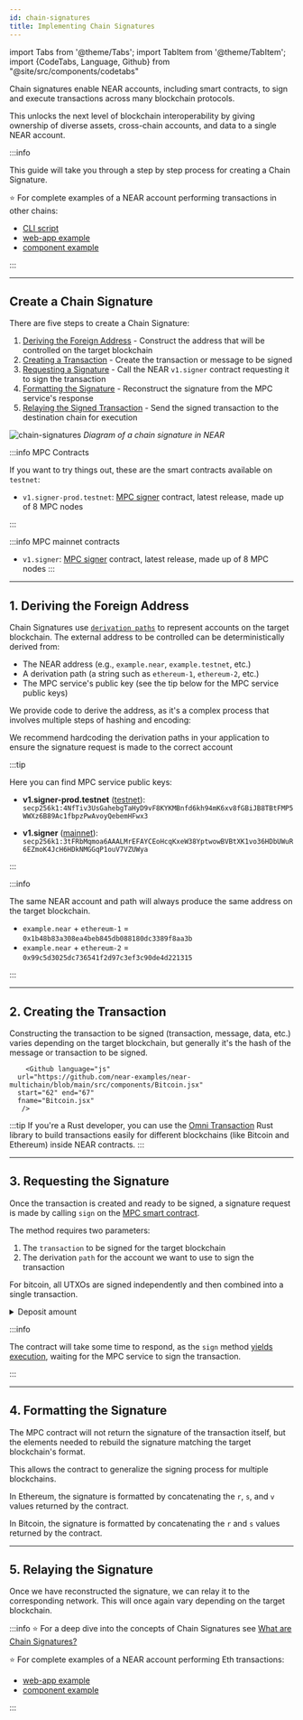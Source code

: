 ```yaml
---
id: chain-signatures
title: Implementing Chain Signatures
---
```


import Tabs from '@theme/Tabs';
import TabItem from '@theme/TabItem';
import {CodeTabs, Language, Github} from "@site/src/components/codetabs"

Chain signatures enable NEAR accounts, including smart contracts, to sign and execute transactions across many blockchain protocols.

This unlocks the next level of blockchain interoperability by giving ownership of diverse assets, cross-chain accounts, and data to a single NEAR account.

:::info

This guide will take you through a step by step process for creating a Chain Signature.

⭐️ For complete examples of a NEAR account performing transactions in other chains:

- [CLI script](https://github.com/mattlockyer/mpc-script)
- [web-app example](https://github.com/near-examples/near-multichain)
- [component example](https://test.near.social/bot.testnet/widget/chainsig-sign-eth-tx)

:::

---

## Create a Chain Signature

There are five steps to create a Chain Signature:

1. [Deriving the Foreign Address](#1-deriving-the-foreign-address) - Construct the address that will be controlled on the target blockchain
2. [Creating a Transaction](#2-creating-the-transaction) - Create the transaction or message to be signed
3. [Requesting a Signature](#3-requesting-the-signature) - Call the NEAR `v1.signer` contract requesting it to sign the transaction
4. [Formatting the Signature](#4-formatting-the-signature) - Reconstruct the signature from the MPC service's response
5. [Relaying the Signed Transaction](#5-relaying-the-signature) - Send the signed transaction to the destination chain for execution

![chain-signatures](/docs/assets/welcome-pages/chain-signatures-overview.png)
_Diagram of a chain signature in NEAR_

:::info MPC Contracts

If you want to try things out, these are the smart contracts available on `testnet`:

- `v1.signer-prod.testnet`: [MPC signer](https://github.com/near/mpc/tree/v0.2.0/contract) contract, latest release, made up of 8 MPC nodes

:::

:::info MPC mainnet contracts

- `v1.signer`: [MPC signer](https://github.com/near/mpc/tree/v0.2.0/contract) contract, latest release, made up of 8 MPC nodes
:::

---

## 1. Deriving the Foreign Address

Chain Signatures use [`derivation paths`](/concepts/abstraction/chain-signatures#derivation-paths-one-account-multiple-chains) to represent accounts on the target blockchain. The external address to be controlled can be deterministically derived from:

- The NEAR address (e.g., `example.near`, `example.testnet`, etc.)
- A derivation path (a string such as `ethereum-1`, `ethereum-2`, etc.)
- The MPC service's public key (see the tip below for the MPC service public keys)

We provide code to derive the address, as it's a complex process that involves multiple steps of hashing and encoding:

<Tabs groupId="code-tabs">
  <TabItem value="Ξ EVM">
    <Github language="js"
      url="https://github.com/near-examples/near-multichain/blob/main/src/components/EVM/EVM.jsx" start="89" end="92" />

</TabItem>

<TabItem value="₿ Bitcoin">
    <Github language="js"
      url="https://github.com/near-examples/near-multichain/blob/main/src/components/Bitcoin.jsx" start="43" end="46" />

</TabItem>

</Tabs>

We recommend hardcoding the derivation paths in your application to ensure the signature request is made to the correct account

:::tip

Here you can find MPC service public keys:

- **v1.signer-prod.testnet** ([testnet](https://testnet.nearblocks.io/address/v1.signer-prod.testnet)): `secp256k1:4NfTiv3UsGahebgTaHyD9vF8KYKMBnfd6kh94mK6xv8fGBiJB8TBtFMP5WWXz6B89Ac1fbpzPwAvoyQebemHFwx3`

- **v1.signer** ([mainnet](https://nearblocks.io/address/v1.signer)): `secp256k1:3tFRbMqmoa6AAALMrEFAYCEoHcqKxeW38YptwowBVBtXK1vo36HDbUWuR6EZmoK4JcH6HDkNMGGqP1ouV7VZUWya`

:::

:::info

The same NEAR account and path will always produce the same address on the target blockchain.

- `example.near` + `ethereum-1` = `0x1b48b83a308ea4beb845db088180dc3389f8aa3b`
- `example.near` + `ethereum-2` = `0x99c5d3025dc736541f2d97c3ef3c90de4d221315`

:::

---

## 2. Creating the Transaction

Constructing the transaction to be signed (transaction, message, data, etc.) varies depending on the target blockchain, but generally it's the hash of the message or transaction to be signed.


<CodeTabs>

  <Language value="Ξ EVM" language="js">
  <!-- In Ethereum, constructing the transaction is simple since you only need to specify the address of the receiver, and any necessary data for the transaction. -->
      <Github language="js"
      url="https://github.com/near-examples/near-multichain/blob/main/src/components/EVM/FunctionCall.jsx"
      start="30" end="39" 
      fname="FunctionCall.jsx"/>
       <Github language="js"
      url="https://github.com/near-examples/near-multichain/blob/main/src/components/EVM/Transfer.jsx"
      start="16" end="23"
      fname="Transfer.jsx" />
  </Language>
 
      
 <Language value="₿ Bitcoin" language="js">

<!-- In bitcoin, you construct a new transaction by using all the Unspent Transaction Outputs (UTXOs) of the account as input, and then specify the output address and amount you want to send. -->
        <Github language="js"
      url="https://github.com/near-examples/near-multichain/blob/main/src/components/Bitcoin.jsx"
      start="62" end="67"
      fname="Bitcoin.jsx"
       />
  </Language>
</CodeTabs>

:::tip
If you're a Rust developer, you can use the [Omni Transaction](https://github.com/near/omni-transaction-rs) Rust library to build transactions easily for different blockchains (like Bitcoin and Ethereum) inside NEAR contracts.
:::

---

## 3. Requesting the Signature

Once the transaction is created and ready to be signed, a signature request is made by calling `sign` on the [MPC smart contract](https://github.com/near/mpc-recovery/blob/f31e39f710f2fb76706e7bb638a13cf1fa1dbf26/contract/src/lib.rs#L298).

The method requires two parameters:

  1. The `transaction` to be signed for the target blockchain
  2. The derivation `path` for the account we want to use to sign the transaction

<Tabs groupId="code-tabs">
  <TabItem value="Ξ EVM">
    <Github language="js"
      url="https://github.com/near-examples/near-multichain/blob/main/src/components/EVM/EVM.jsx"
      start="110" end="125" />

</TabItem>

  <TabItem value="₿ Bitcoin">
    <Github language="js"
      url="https://github.com/near-examples/near-multichain/blob/main/src/components/Bitcoin.jsx"
      start="74" end="97" />

For bitcoin, all UTXOs are signed independently and then combined into a single transaction.

</TabItem>

</Tabs>

<details>

  <summary> Deposit amount </summary>

  In this example, we attach a deposit of 0.05 $NEAR for the signature request. The transaction may fail if the network is congested since the deposit required by the MPC service scales linearly with the number of pending requests, from 1 yoctoNEAR to a maximum of 0.65 $NEAR. Any unused deposit will be refunded and if the signature fails, the user will be refunded the full deposit.

  As an alternative, the MPC contract provides an [`experimental_signature_deposit()`](https://github.com/near/mpc/blob/develop/API.md#experimantal_signature_deposit) method to check the current deposit required.
  Keep in mind that this could provide an unreliable value, since the amount will likely change between the time of the check and the time of the request.

</details>

:::info

The contract will take some time to respond, as the `sign` method [yields execution](/blog/yield-resume), waiting for the MPC service to sign the transaction.

:::

---

## 4. Formatting the Signature

The MPC contract will not return the signature of the transaction itself, but the elements needed to rebuild the signature matching the target blockchain's format.

This allows the contract to generalize the signing process for multiple blockchains.

<Tabs groupId="code-tabs">
  <TabItem value="Ξ EVM">
    <Github language="js"
      url="https://github.com/near-examples/near-multichain/blob/main/src/components/EVM/EVM.jsx"
      start="126" end="132" />

In Ethereum, the signature is formatted by concatenating the `r`, `s`, and `v` values returned by the contract.

</TabItem>
<!-- https://github.com/near-examples/near-multichain/blob/1c07d9a3de7f1f2ee93206b77832838f2892144b/src/services/bitcoin.js -->
<TabItem value="₿ Bitcoin">
        <Github language="js"
      url="https://github.com/near-examples/near-multichain/blob/main/src/components/Bitcoin.jsx"
      start="98" end="104" />

In Bitcoin, the signature is formatted by concatenating the `r` and `s` values returned by the contract.

</TabItem>

</Tabs>

---

## 5. Relaying the Signature

Once we have reconstructed the signature, we can relay it to the corresponding network. This will once again vary depending on the target blockchain.

<Tabs groupId="code-tabs">
  <TabItem value="Ξ EVM">
      <Github language="js"
      url="https://github.com/near-examples/near-multichain/blob/main/src/components/EVM/EVM.jsx"
      start="150" end="150" />

</TabItem>
<!-- https://github.com/near-examples/near-multichain/blob/1c07d9a3de7f1f2ee93206b77832838f2892144b/src/services/bitcoin.js -->
<TabItem value="₿ Bitcoin">
    <Github language="js"
      url="https://github.com/near-examples/near-multichain/blob/main/src/components/Bitcoin.jsx"
      start="124" end="124" />

</TabItem>

</Tabs>

:::info
⭐️ For a deep dive into the concepts of Chain Signatures see [What are Chain Signatures?](/concepts/abstraction/chain-signatures)

⭐️ For complete examples of a NEAR account performing Eth transactions:

- [web-app example](https://github.com/near-examples/near-multichain)
- [component example](https://test.near.social/bot.testnet/widget/chainsig-sign-eth-tx)

:::
